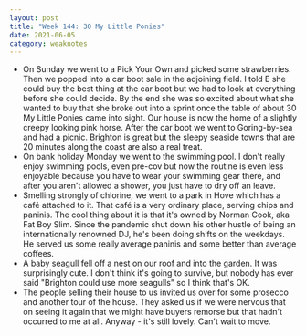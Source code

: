 ```yaml
---
layout: post
title: "Week 144: 30 My Little Ponies"
date: 2021-06-05
category: weaknotes
---
```

* On Sunday we went to a Pick Your Own and picked some strawberries. Then we popped into a car boot sale in the adjoining field. I told E she could buy the best thing at the car boot but we had to look at everything before she could decide. By the end she was so excited about what she wanted to buy that she broke out into a sprint once the table of about 30 My Little Ponies came into sight. Our house is now the home of a slightly creepy looking pink horse. After the car boot we went to Goring-by-sea and had a picnic. Brighton is great but the sleepy seaside towns that are 20 minutes along the coast are also a real treat.
* On bank holiday Monday we went to the swimming pool. I don't really enjoy swimming pools, even pre-cov but now the routine is even less enjoyable because you have to wear your swimming gear there, and after you aren't allowed a shower, you just have to dry off an leave.
* Smelling strongly of chlorine, we went to a park in Hove which has a café attached to it. That café is a very ordinary place, serving chips and paninis. The cool thing about it is that it's owned by Norman Cook, aka Fat Boy Slim. Since the pandemic shut down his other hustle of being an internationally renowned DJ, he's been doing shifts on the weekdays. He served us some really average paninis and some better than average coffees.
* A baby seagull fell off a nest on our roof and into the garden. It was surprisingly cute. I don't think it's going to survive, but nobody has ever said "Brighton could use more seagulls" so I think that's OK.
* The people selling their house to us invited us over for some prosecco and another tour of the house. They asked us if we were nervous that on seeing it again that we might have buyers remorse but that hadn't occurred to me at all. Anyway - it's still lovely. Can't wait to move.
